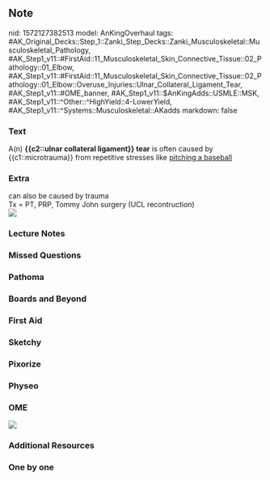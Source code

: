 ## Note
nid: 1572127382513
model: AnKingOverhaul
tags: #AK_Original_Decks::Step_1::Zanki_Step_Decks::Zanki_Musculoskeletal::Musculoskeletal_Pathology, #AK_Step1_v11::#FirstAid::11_Musculoskeletal_Skin_Connective_Tissue::02_Pathology::01_Elbow, #AK_Step1_v11::#FirstAid::11_Musculoskeletal_Skin_Connective_Tissue::02_Pathology::01_Elbow::Overuse_Injuries::Ulnar_Collateral_Ligament_Tear, #AK_Step1_v11::#OME_banner, #AK_Step1_v11::$AnKingAdds::USMLE::MSK, #AK_Step1_v11::^Other::^HighYield::4-LowerYield, #AK_Step1_v11::^Systems::Musculoskeletal::AKadds
markdown: false

### Text
A(n) <b>{{c2::ulnar collateral ligament}} tear</b> is often caused
by {{c1::microtrauma}} from repetitive stresses like <u>pitching a
baseball</u>

### Extra
<div>
  can also be caused by trauma
</div>
<div>
  Tx = PT, PRP, Tommy John surgery (UCL recontruction)
</div><img src=
"paste-d88400819e1fbac043a844fff0b71fb0b492ba72.jpg">

### Lecture Notes


### Missed Questions


### Pathoma


### Boards and Beyond


### First Aid


### Sketchy


### Pixorize


### Physeo


### OME
<div class="ome-widget">
  <a href="https://onlinemeded.org?ref=anki"><img src=
  "_OME_AnkiFlashcards_General_7.png"></a>
</div>

### Additional Resources


### One by one

